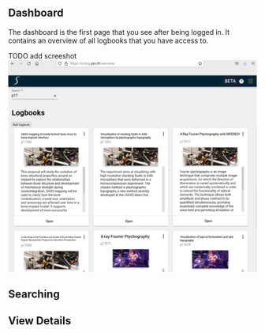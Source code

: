 ## Dashboard

The dashboard is the first page that you see after being logged in. It contains an overview of all logbooks that you have access to.

TODO add screeshot ![dashboard](img/dashboard.png)

## Searching


## View Details






